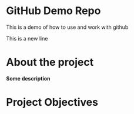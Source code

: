 # GitHub Demo Repo
This is a demo of how to use and work with github

This is a new line

# About the project
**Some description**

# Project Objectives